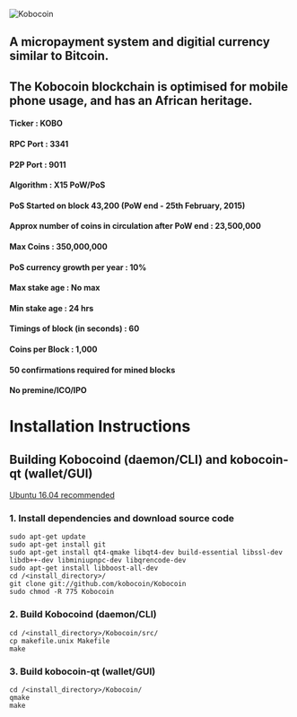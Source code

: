 ![Kobocoin](http://kobocoin.com/KobocoinLogoNew.png "Kobocoin")
## A micropayment system and digitial currency similar to Bitcoin. 
## The Kobocoin blockchain is optimised for mobile phone usage, and has an African heritage.


#### Ticker : KOBO
#### RPC Port : 3341
#### P2P Port : 9011
#### Algorithm : X15 PoW/PoS
#### PoS Started on block 43,200 (PoW end - 25th February, 2015)
#### Approx number of coins in circulation after PoW end : 23,500,000
#### Max Coins : 350,000,000
#### PoS currency growth per year : 10%
#### Max stake age : No max
#### Min stake age : 24 hrs
#### Timings of block (in seconds) : 60
#### Coins per Block : 1,000
#### 50 confirmations required for mined blocks
#### No premine/ICO/IPO


# Installation Instructions 
## Building Kobocoind (daemon/CLI) and kobocoin-qt (wallet/GUI)
[Ubuntu 16.04 recommended](http://releases.ubuntu.com/16.04/ "Ubuntu 16.04")
### 1. Install dependencies and download source code
```
sudo apt-get update
sudo apt-get install git
sudo apt-get install qt4-qmake libqt4-dev build-essential libssl-dev libdb++-dev libminiupnpc-dev libqrencode-dev
sudo apt-get install libboost-all-dev
cd /<install_directory>/
git clone git://github.com/kobocoin/Kobocoin
sudo chmod -R 775 Kobocoin
```
### 2. Build Kobocoind (daemon/CLI)
```
cd /<install_directory>/Kobocoin/src/
cp makefile.unix Makefile
make
```

### 3. Build kobocoin-qt (wallet/GUI)
```
cd /<install_directory>/Kobocoin/
qmake
make
```

